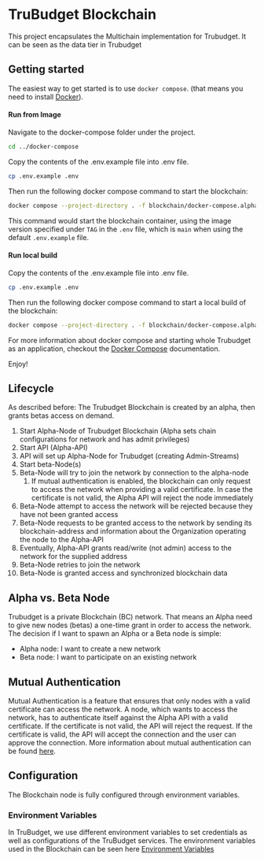 # TruBudget Blockchain

This project encapsulates the Multichain implementation for Trubudget. It can be seen as the data tier in Trubudget

## Getting started

The easiest way to get started is to use `docker compose`. (that means you need to install [Docker](https://www.docker.com/community-edition#/download)).

#### Run from Image

Navigate to the docker-compose folder under the project.

```bash
cd ../docker-compose
```

Copy the contents of the .env.example file into .env file.

```bash
cp .env.example .env
```

Then run the following docker compose command to start the blockchain:

```bash
docker compose --project-directory . -f blockchain/docker-compose.alphanode.yml up
```

This command would start the blockchain container, using the image version specified under `TAG` in the `.env` file, which is `main` when using the default `.env.example` file.

#### Run local build

Copy the contents of the .env.example file into .env file.

```bash
cp .env.example .env
```

Then run the following docker compose command to start a local build of the blockchain:

```bash
docker compose --project-directory . -f blockchain/docker-compose.alphanode.yml -f blockchain/local-build.docker-compose.yml up
```

For more information about docker compose and starting whole Trubudget as an application, checkout the [Docker Compose](https://github.com/openkfw/TruBudget/tree/main/docker-compose) documentation.

Enjoy!

## Lifecycle

As described before: The Trubudget Blockchain is created by an alpha, then grants betas access on demand.

1.  Start Alpha-Node of Trubudget Blockchain (Alpha sets chain configurations for network and has admit privileges)
1.  Start API (Alpha-API)
1.  API will set up Alpha-Node for Trubudget (creating Admin-Streams)
1.  Start beta-Node(s)
1.  Beta-Node will try to join the network by connection to the alpha-node
    1.  If mutual authentication is enabled, the blockchain can only request to access the network when providing a valid certificate. In case the certificate is not valid, the Alpha API will reject the node immediately
1.  Beta-Node attempt to access the network will be rejected because they have not been granted access
1.  Beta-Node requests to be granted access to the network by sending its blockchain-address and information about the Organization operating the node to the Alpha-API
1.  Eventually, Alpha-API grants read/write (not admin) access to the network for the supplied address
1.  Beta-Node retries to join the network
1.  Beta-Node is granted access and synchronized blockchain data

## Alpha vs. Beta Node

Trubudget is a private Blockchain (BC) network. That means an Alpha need to give new nodes (betas) a one-time grant in order to access the network. The decision if I want to spawn an Alpha or a Beta node is simple:

- Alpha node: I want to create a new network
- Beta node: I want to participate on an existing network

## Mutual Authentication

Mutual Authentication is a feature that ensures that only nodes with a valid certificate can access the network.
A node, which wants to access the network, has to authenticate itself against the Alpha API with a valid certificate.
If the certificate is not valid, the API will reject the request. If the certificate is valid, the API will accept the connection and the user can approve the connection.
More information about mutual authentication can be found [here](https://www.cloudflare.com/en-gb/learning/access-management/what-is-mutual-authentication/).

## Configuration

The Blockchain node is fully configured through environment variables.

### Environment Variables

In TruBudget, we use different environment variables to set credentials as well as configurations of the TruBudget services. The environment variables used in the Blockchain can be seen here [Environment Variables](./environment-variables.md)
